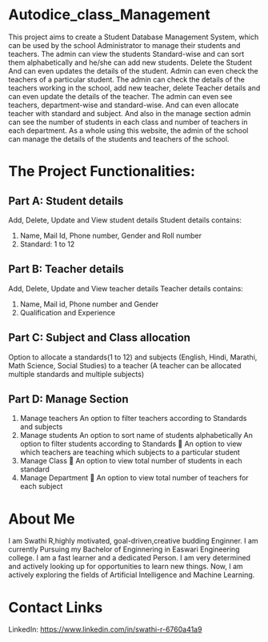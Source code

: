 # Autodice_class_Management
This project aims to create a Student Database Management System, which can be used by the school Administrator to manage their students and teachers. The admin can view the students Standard-wise and can sort them alphabetically and he/she can add new students. Delete the Student And can even updates the details of the student. Admin can even check the teachers of a particular student. The admin can check the details of the teachers working in the school, add new teacher, delete Teacher details and can even update the details of the teacher. The admin can even see teachers, department-wise and standard-wise. And can even allocate teacher with standard and subject. And also in the manage section admin can see the number of students in each class and number of teachers in each department. As a whole using this website, the admin of the school can manage the details of the students and teachers of the school.

# The Project Functionalities:

## Part A: Student details
Add, Delete, Update and View student details
Student details contains:
1) Name, Mail Id, Phone number, Gender and Roll number
2) Standard: 1 to 12

## Part B: Teacher details
Add, Delete, Update and View teacher details
Teacher details contains:
1) Name, Mail id, Phone number and Gender
2) Qualification and Experience

## Part C: Subject and Class allocation
Option to allocate a standards(1 to 12) and subjects (English, Hindi, Marathi, Math Science, Social Studies)  to a teacher (A teacher can be allocated multiple standards and multiple subjects)

## Part D: Manage Section
1) Manage teachers
 An option to filter teachers according to Standards and subjects
2) Manage students
 An option to sort name of students alphabetically
 An option to filter students according to Standards
	 An option to view which teachers are teaching which subjects to a particular student
3) Manage Class
	 An option to view total number of students in each standard
4) Manage Department
 An option to view total number of teachers for each subject

# About Me
I am Swathi R,highly motivated, goal-driven,creative budding Enginner. I am currently Pursuing my Bachelor of Enginnering in Easwari Engineering college. I am a fast learner and a dedicated Person. I am very determined and actively looking up for opportunities to learn new things. Now, I am actively exploring the fields of Artificial Intelligence and Machine Learning.

# Contact Links
LinkedIn: https://www.linkedin.com/in/swathi-r-6760a41a9

